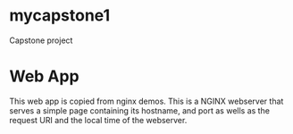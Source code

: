 # mycapstone1
Capstone project

# Web App
This web app is copied from nginx demos.
This is a NGINX webserver that serves a simple page containing its hostname, and port as wells as the request URI and the local time of the webserver.

